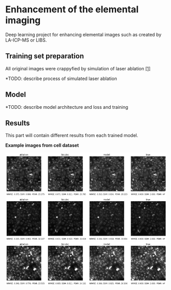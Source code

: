 # Enhancement of the elemental imaging

Deep learning project for enhancing elemental images such as created by LA-ICP-MS or LIBS. 

## Training set preparation
All original images were crappyfied by simulation of laser ablation [[1]](https://pubs.acs.org/doi/10.1021/ac1014832)

*TODO: describe process of simulated laser ablation

## Model
*TODO: describe model architecture and loss and training

## Results

This part will contain different results from each trained model.

**Example images from cell dataset**

![comparison1](results/cells/E07_s2_w2_plot.png)
![comparison2](results/cells/I07_s1_w5_plot.png)
![comparison2](results/cells/J20_s1_w2_plot.png)
